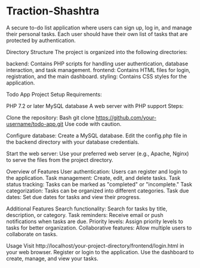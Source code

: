 # Traction-Shashtra
A secure to-do list application where users can sign up, log in, and manage their personal tasks. Each user should have their own list of tasks that are protected by authentication.

Directory Structure
The project is organized into the following directories:

backend: Contains PHP scripts for handling user authentication, database interaction, and task management.
frontend: Contains HTML files for login, registration, and the main dashboard.
styling: Contains CSS styles for the application.

Todo App
Project Setup
Requirements:

PHP 7.2 or later
MySQL database
A web server with PHP support
Steps:

Clone the repository:
Bash
git clone https://github.com/your-username/todo-app.git
Use code with caution.

Configure database:
Create a MySQL database.
Edit the config.php file in the backend directory with your database credentials.

Start the web server:
Use your preferred web server (e.g., Apache, Nginx) to serve the files from the project directory.

Overview of Features
User authentication: Users can register and login to the application.
Task management: Create, edit, and delete tasks.
Task status tracking: Tasks can be marked as "completed" or "incomplete."
Task categorization: Tasks can be organized into different categories.
Task due dates: Set due dates for tasks and view their progress.

Additional Features
Search functionality: Search for tasks by title, description, or category.
Task reminders: Receive email or push notifications when tasks are due.
Priority levels: Assign priority levels to tasks for better organization.
Collaborative features: Allow multiple users to collaborate on tasks.

Usage
Visit http://localhost/your-project-directory/frontend/login.html in your web browser.
Register or login to the application.
Use the dashboard to create, manage, and view your tasks.
